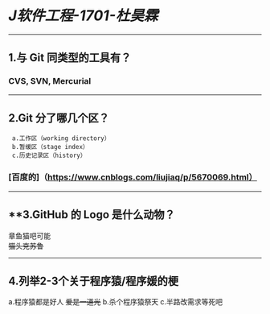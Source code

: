 # ***J软件工程-1701-杜昊霖***
  ***
## **1.与 Git 同类型的工具有？**
### CVS, SVN, Mercurial
***
## **2.Git 分了哪几个区？**
     a.工作区（working directory） 
     b.暂缓区（stage index） 
     c.历史记录区（history） 
###   [百度的]（https://www.cnblogs.com/liujiaq/p/5670069.html）
***
## **3.GitHub 的 Logo 是什么动物？
   章鱼猫吧可能   
  ~~猫头克苏鲁~~
***
## **4.列举2-3个关于程序猿/程序媛的梗**
   a.程序猿都是好人 ~~爱是一道光~~
   b.杀个程序猿祭天
   c.半路改需求等死吧
